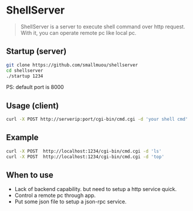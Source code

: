 # ShellServer

> ShellServer is a server to execute shell command over http request. With it, you can operate remote pc like local pc.

## Startup (server)

```bash
git clone https://github.com/smallmuou/shellserver
cd shellserver
./startup 1234
```
PS: default port is 8000

## Usage (client)

```bash
curl -X POST http://serverip:port/cgi-bin/cmd.cgi -d 'your shell cmd'
```

## Example

```bash
curl -X POST  http://localhost:1234/cgi-bin/cmd.cgi -d 'ls'
curl -X POST  http://localhost:1234/cgi-bin/cmd.cgi -d 'top'
```

## When to use

* Lack of backend capability. but need to setup a http service quick.
* Control a remote pc through app.
* Put some json file to setup a json-rpc service.
